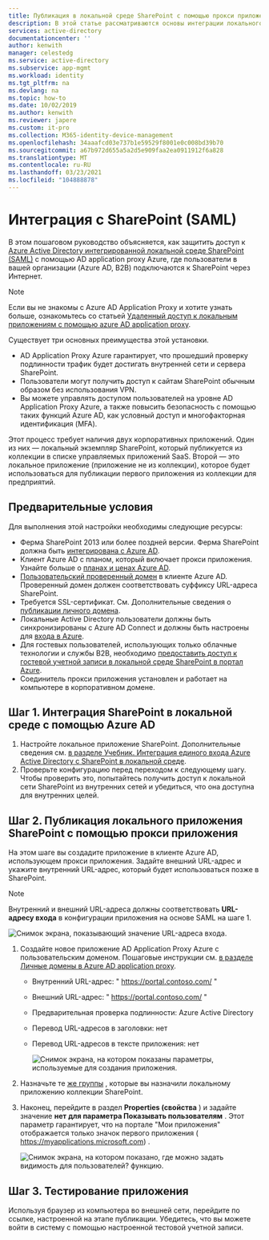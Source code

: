 ```yaml
---
title: Публикация в локальной среде SharePoint с помощью прокси приложения Azure AD
description: В этой статье рассматриваются основы интеграции локального сервера SharePoint с Azure AD Application Proxy для SAML.
services: active-directory
documentationcenter: ''
author: kenwith
manager: celestedg
ms.service: active-directory
ms.subservice: app-mgmt
ms.workload: identity
ms.tgt_pltfrm: na
ms.devlang: na
ms.topic: how-to
ms.date: 10/02/2019
ms.author: kenwith
ms.reviewer: japere
ms.custom: it-pro
ms.collection: M365-identity-device-management
ms.openlocfilehash: 34aaafcd03e737b1e59529f8001e0c008bd39b70
ms.sourcegitcommit: a67b972d655a5a2d5e909faa2ea0911912f6a828
ms.translationtype: MT
ms.contentlocale: ru-RU
ms.lasthandoff: 03/23/2021
ms.locfileid: "104888878"
---
```

# <a name="integrate-with-sharepoint-saml"></a>Интеграция с SharePoint (SAML)

В этом пошаговом руководство объясняется, как защитить доступ к [Azure Active Directory интегрированной локальной среде SharePoint (SAML)](../saas-apps/sharepoint-on-premises-tutorial.md) с помощью AD application proxy Azure, где пользователи в вашей организации (Azure AD, B2B) подключаются к SharePoint через Интернет.

> [!NOTE] 
> Если вы не знакомы с Azure AD Application Proxy и хотите узнать больше, ознакомьтесь со статьей [Удаленный доступ к локальным приложениям с помощью azure AD application proxy](./application-proxy.md).

Существует три основных преимущества этой установки.

- AD Application Proxy Azure гарантирует, что прошедший проверку подлинности трафик будет достигать внутренней сети и сервера SharePoint.
- Пользователи могут получить доступ к сайтам SharePoint обычным образом без использования VPN.
- Вы можете управлять доступом пользователей на уровне AD Application Proxy Azure, а также повысить безопасность с помощью таких функций Azure AD, как условный доступ и многофакторная идентификация (MFA).

Этот процесс требует наличия двух корпоративных приложений. Один из них — локальный экземпляр SharePoint, который публикуется из коллекции в списке управляемых приложений SaaS. Второй — это локальное приложение (приложение не из коллекции), которое будет использоваться для публикации первого приложения из коллекции для предприятий.

## <a name="prerequisites"></a>Предварительные условия

Для выполнения этой настройки необходимы следующие ресурсы:
 - Ферма SharePoint 2013 или более поздней версии. Ферма SharePoint должна быть [интегрирована с Azure AD](../saas-apps/sharepoint-on-premises-tutorial.md).
 - Клиент Azure AD с планом, который включает прокси приложения. Узнайте больше о [планах и ценах Azure AD](https://azure.microsoft.com/pricing/details/active-directory/).
 - [Пользовательский проверенный домен](../fundamentals/add-custom-domain.md) в клиенте Azure AD. Проверенный домен должен соответствовать суффиксу URL-адреса SharePoint.
 - Требуется SSL-сертификат. См. Дополнительные сведения о [публикации личного домена](./application-proxy-configure-custom-domain.md).
 - Локальные Active Directory пользователи должны быть синхронизированы с Azure AD Connect и должны быть настроены для [входа в Azure](../hybrid/plan-connect-user-signin.md). 
 - Для гостевых пользователей, использующих только облачные технологии и службы B2B, необходимо [предоставить доступ к гостевой учетной записи в локальной среде SharePoint в портал Azure](../saas-apps/sharepoint-on-premises-tutorial.md#grant-access-to-a-guest-account-to-sharepoint-on-premises-in-the-azure-portal).
 - Соединитель прокси приложения установлен и работает на компьютере в корпоративном домене.


## <a name="step-1-integrate-sharepoint-on-premises-with-azure-ad"></a>Шаг 1. Интеграция SharePoint в локальной среде с помощью Azure AD 

1. Настройте локальное приложение SharePoint. Дополнительные сведения см. [в разделе Учебник. Интеграция единого входа Azure Active Directory с SharePoint в локальной среде](../saas-apps/sharepoint-on-premises-tutorial.md).
2. Проверьте конфигурацию перед переходом к следующему шагу. Чтобы проверить это, попытайтесь получить доступ к локальной сети SharePoint из внутренних сетей и убедиться, что она доступна для внутренних целей. 


## <a name="step-2-publish-the-sharepoint-on-premises-application-with-application-proxy"></a>Шаг 2. Публикация локального приложения SharePoint с помощью прокси приложения

На этом шаге вы создадите приложение в клиенте Azure AD, использующем прокси приложения. Задайте внешний URL-адрес и укажите внутренний URL-адрес, который будет использоваться позже в SharePoint.

> [!NOTE] 
> Внутренний и внешний URL-адреса должны соответствовать **URL-адресу входа** в конфигурации приложения на основе SAML на шаге 1.

   ![Снимок экрана, показывающий значение URL-адреса входа.](./media/application-proxy-integrate-with-sharepoint-server/sso-url-saml.png)


 1. Создайте новое приложение AD Application Proxy Azure с пользовательским доменом. Пошаговые инструкции см. [в разделе Личные домены в Azure AD application proxy](./application-proxy-configure-custom-domain.md).

    - Внутренний URL-адрес: " https://portal.contoso.com/ "
    - Внешний URL-адрес: " https://portal.contoso.com/ "
    - Предварительная проверка подлинности: Azure Active Directory
    - Перевод URL-адресов в заголовки: нет
    - Перевод URL-адресов в тексте приложения: нет

        ![Снимок экрана, на котором показаны параметры, используемые для создания приложения.](./media/application-proxy-integrate-with-sharepoint-server/create-application-azure-active-directory.png)

2. Назначьте те [же группы](../saas-apps/sharepoint-on-premises-tutorial.md#create-an-azure-ad-security-group-in-the-azure-portal) , которые вы назначили локальному приложению коллекции SharePoint.

3. Наконец, перейдите в раздел **Properties (свойства** ) и задайте значение **нет** **для параметра Показывать пользователям** . Этот параметр гарантирует, что на портале "Мои приложения" отображается только значок первого приложения ( https://myapplications.microsoft.com) .

   ![Снимок экрана, на котором показано, где можно задать видимость для пользователей? функцию.](./media/application-proxy-integrate-with-sharepoint-server/configure-properties.png)
 
## <a name="step-3-test-your-application"></a>Шаг 3. Тестирование приложения

Используя браузер из компьютера во внешней сети, перейдите по ссылке, настроенной на этапе публикации. Убедитесь, что вы можете войти в систему с помощью настроенной тестовой учетной записи.